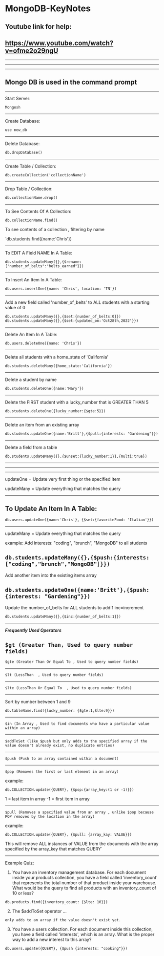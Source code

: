 # MongoDB-KeyNotes

Youtube link for help: 
---------------------------------------
https://www.youtube.com/watch?v=ofme2o29ngU
---------------------------------------
---------------------------------------
---------------------------------------
---------------------------------------
Mongo DB is used in the command prompt 
---------------------------------------

---------------------------------------
Start Server:

`Mongosh`

---------------------------------------

Create Database:

`use new_db`

---------------------------------------

Delete Database:

`db.dropDatabase()`

---------------------------------------

Create Table / Collection:

`db.createCollection('collectionName')`

---------------------------------------

Drop Table / Collection:

`db.collectionName.drop()`

---------------------------------------

To See Contents Of A Collection:

`db.collectionName.find()`

To see contents of a collection , filtering by name

`db.students.find({name:'Chris'})

---------------------------------------


To EDIT A Field NAME In A Table:

`db.students.updateMany({},{$rename:{"number_of_belts":"belts_earned"}})`

---------------------------------------

To Insert An Item In A Table:

`db.users.insertOne({name: 'Chris', location: 'TN'})`

---------------------------------------

Add a new field called 'number_of_belts' to ALL students with a starting value of 0

`db.students.updateMany({},{$set:{number_of_belts:0}})`
`db.students.updateMany({},{$set:{updated_on:'Oct28th,2022'}})`

---------------------------------------

Delete An Item In A Table:

`db.users.deleteOne({name: 'Chris'})`

---------------------------------------

Delete all students with a home_state of 'California'

`db.students.deleteMany({home_state:'California'})`

---------------------------------------

Delete a student by name

`db.students.deleteOne({name:'Mary'})`

---------------------------------------


Delete the FIRST student with a lucky_number that is GREATER THAN 5

`db.students.deleteOne({lucky_number:{$gte:5}})`

---------------------------------------

Delete an item from an existing array

`db.students.updateOne({name:'Britt'},{$pull:{interests: "Gardening"}})`

---------------------------------------


Delete a field from a table

`db.students.updateMany({},{$unset:{lucky_number:1}},{multi:true})`

---------------------------------------
---------------------------------------
---------------------------------------

updateOne = Update very first thing or the specified item

updateMany = Update everything that matches the query

---------------------------------------
To Update An Item In A Table:
---------------------------------------

`db.users.updateOne({name:'Chris'}, {$set:{favoriteFood: 'Italian'}})`

---------------------------------------

updateMany = Update everything that matches the query

example: Add interests: "coding", "brunch", "MongoDB" to all students

`db.students.updateMany({},{$push:{interests:["coding","brunch","MongoDB"]}})`
---------------------------------------

Add another item into the existing items array

`db.students.updateOne({name:'Britt'},{$push:{interests: "Gardening"}})`
---------------------------------------
Update the number_of_belts for ALL students to add 1
inc=increment

`db.students.updateMany({},{$inc:{number_of_belts:1}})`

---------------------------------------


*****Frequently Used Operators*****

`$gt (Greater Than, Used to query number fields)`
-----------------------------------------------------------------------------------

`$gte (Greater Than Or Equal To , Used to query number fields)`

-----------------------------------------------------------------------------------

`$lt (LessThan  , Used to query number fields)`

-----------------------------------------------------------------------------------

`$lte (LessThan Or Equal To  , Used to query number fields)`

-----------------------------------------------------------------------------------

Sort by number between 1 and 9 

`db.tableName.find({lucky_number: {$gte:1,$lte:9}})`

-----------------------------------------------------------------------------------


`$in (In Array , Used to find documents who have a particular value within an array)`

-----------------------------------------------------------------------------------


`$addToSet (like $push but only adds to the specified array if the value doesn't already exist, no duplicate entries)`

-----------------------------------------------------------------------------------


`$push (Push to an array contained within a document)`

-----------------------------------------------------------------------------------

`$pop (Removes the first or last element in an array)`

example: 

`db.COLLECTION.update({QUERY}, {$pop:{array_key:(1 or -1)}})`

1 = last item in array
-1 = first item in array

-----------------------------------------------------------------------------------

`$pull (Removes a specified value from an array , unlike $pop because POP removes by the location in the array)`

example: 

`db.COLLECTION.update({QUERY}, {$pull: {array_kay: VALUE}})`

This will remove ALL instances of VALUE from the documents with the array specified by the array_key that matches QUERY`


-------------------------------------------------------------------------------------------------------------------------------------------------------

Example Quiz:


1. You have an inventory management database. For each document inside your products collection, you have a field called 'inventory_count' that represents the total number of that product inside your warehouse. What would be the query to find all products with an inventory_count of 10 or less?

`db.products.find({inventory_count: {$lte: 10}})`

2. The $addToSet operator ...

`only adds to an array if the value doesn't exist yet.`

3. You have a users collection. For each document inside this collection, you have a field called 'interests', which is an array. What is the proper way to add a new interest to this array?

`db.users.update({QUERY}, {$push {interests: "cooking"}})`



